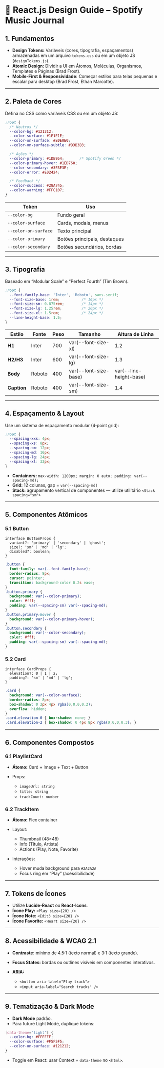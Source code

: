 # 🎨 React.js Design Guide – Spotify Music Journal

## 1. Fundamentos

- **Design Tokens:** Variáveis (cores, tipografia, espaçamentos) armazenadas em um arquivo `tokens.css` ou em um objeto JS (`designTokens.js`).
- **Atomic Design:** Dividir a UI em Átomos, Moléculas, Organismos, Templates e Páginas (Brad Frost).
- **Mobile‑First & Responsividade:** Começar estilos para telas pequenas e escalar para desktop (Brad Frost, Ethan Marcotte).

---

## 2. Paleta de Cores

Defina no CSS como variáveis CSS ou em um objeto JS:

```css
:root {
  /* Neutros */
  --color-bg: #121212;
  --color-surface: #1E1E1E;
  --color-on-surface: #E0E0E0;
  --color-on-surface-subtle: #B3B3B3;

  /* Ações */
  --color-primary: #1DB954;       /* Spotify Green */
  --color-primary-hover: #1ED760;
  --color-secondary: #3E3E3E;
  --color-error: #E02424;

  /* Feedback */
  --color-success: #28A745;
  --color-warning: #FFC107;
}
````

| Token                | Uso                          |
| -------------------- | ---------------------------- |
| `--color-bg`         | Fundo geral                  |
| `--color-surface`    | Cards, modais, menus         |
| `--color-on-surface` | Texto principal              |
| `--color-primary`    | Botões principais, destaques |
| `--color-secondary`  | Botões secundários, bordas   |

---

## 3. Tipografia

Baseado em “Modular Scale” e “Perfect Fourth” (Tim Brown).

```css
:root {
  --font-family-base: 'Inter', 'Roboto', sans-serif;
  --font-size-base: 1rem;          /* 16px */
  --font-size-sm: 0.875rem;        /* 14px */
  --font-size-lg: 1.25rem;         /* 20px */
  --font-size-xl: 1.5rem;          /* 24px */
  --line-height-base: 1.5;
}
```

| Estilo      | Fonte  | Peso | Tamanho               | Altura de Linha         |
| ----------- | ------ | ---- | --------------------- | ----------------------- |
| **H1**      | Inter  | 700  | var(--font-size-xl)   | 1.2                     |
| **H2/H3**   | Inter  | 600  | var(--font-size-lg)   | 1.3                     |
| **Body**    | Roboto | 400  | var(--font-size-base) | var(--line-height-base) |
| **Caption** | Roboto | 400  | var(--font-size-sm)   | 1.4                     |

---

## 4. Espaçamento & Layout

Use um sistema de espaçamento modular (4‑point grid):

```css
:root {
  --spacing-xxs: 4px;
  --spacing-xs: 8px;
  --spacing-sm: 12px;
  --spacing-md: 16px;
  --spacing-lg: 24px;
  --spacing-xl: 32px;
}
```

* **Containers:** `max-width: 1200px; margin: 0 auto; padding: var(--spacing-md);`
* **Grid:** 12 colunas, gap = `var(--spacing-md)`
* **Stack:** agrupamento vertical de componentes — utilize utilitário `<Stack spacing="sm">`

---

## 5. Componentes Atômicos

### 5.1 Button

```tsx
interface ButtonProps {
  variant?: 'primary' | 'secondary' | 'ghost';
  size?: 'sm' | 'md' | 'lg';
  disabled?: boolean;
}
```

```css
.button {
  font-family: var(--font-family-base);
  border-radius: 8px;
  cursor: pointer;
  transition: background-color 0.2s ease;
}
.button.primary {
  background: var(--color-primary);
  color: #fff;
  padding: var(--spacing-sm) var(--spacing-md);
}
.button.primary:hover {
  background: var(--color-primary-hover);
}
.button.secondary {
  background: var(--color-secondary);
  color: #fff;
  padding: var(--spacing-sm) var(--spacing-md);
}
```

### 5.2 Card

```tsx
interface CardProps {
  elevation?: 0 | 1 | 2;
  padding?: 'sm' | 'md' | 'lg';
}
```

```css
.card {
  background: var(--color-surface);
  border-radius: 8px;
  box-shadow: 0 2px 4px rgba(0,0,0,0.2);
  overflow: hidden;
}
.card.elevation-0 { box-shadow: none; }
.card.elevation-2 { box-shadow: 0 4px 8px rgba(0,0,0,0.3); }
```

---

## 6. Componentes Compostos

### 6.1 PlaylistCard

* **Átomo:** Card + Image + Text + Button
* Props:

  * `imageUrl: string`
  * `title: string`
  * `trackCount: number`

### 6.2 TrackItem

* **Átomo:** Flex container
* Layout:

  * Thumbnail (48×48)
  * Info (Título, Artista)
  * Actions (Play, Note, Favorite)
* Interações:

  * Hover muda background para `#2A2A2A`
  * Focus ring em “Play” (acessibilidade)

---

## 7. Tokens de Ícones

* Utilize **Lucide‑React** ou **React‑Icons**.
* **Ícone Play:** `<Play size={20} />`
* **Ícone Note:** `<Edit3 size={20} />`
* **Ícone Favorite:** `<Heart size={20} />`

---

## 8. Acessibilidade & WCAG 2.1

* **Contraste:** mínimo de 4.5:1 (texto normal) e 3:1 (texto grande).
* **Focus States:** bordas ou outlines visíveis em componentes interativos.
* **ARIA:**

  * `<button aria-label="Play track">`
  * `<input aria-label="Search tracks" />`

---

## 9. Tematização & Dark Mode

* **Dark Mode** padrão.
* Para future Light Mode, duplique tokens:

```css
[data-theme="light"] {
  --color-bg: #FFFFFF;
  --color-surface: #F5F5F5;
  --color-on-surface: #121212;
}
```

* Toggle em React: usar Context + `data-theme` no `<html>`.